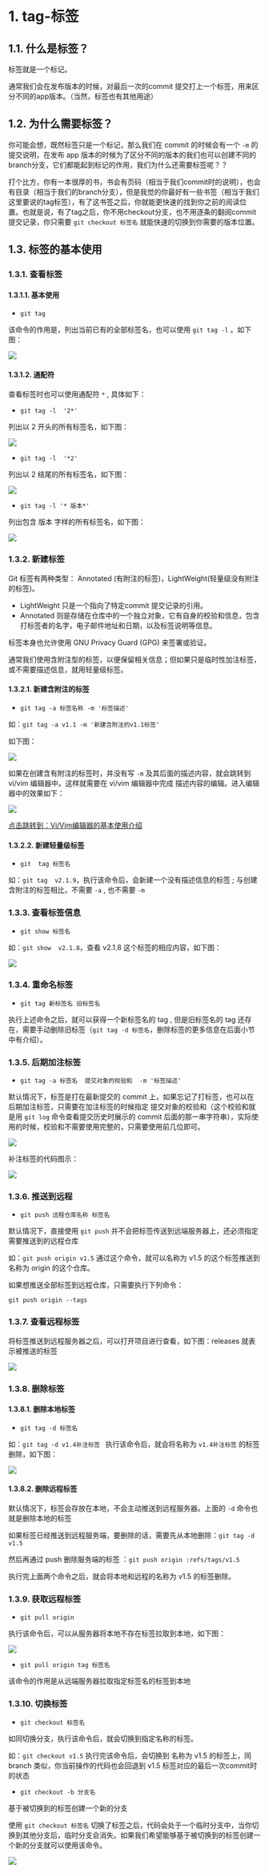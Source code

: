 # 1. tag-标签

## 1.1. 什么是标签？

标签就是一个标记。

通常我们会在发布版本的时候，对最后一次的commit 提交打上一个标签，用来区分不同的app版本。（当然，标签也有其他用途）

## 1.2. 为什么需要标签？

你可能会想，既然标签只是一个标记，那么我们在 commit 的时候会有一个 `-m` 的提交说明，在发布 app 版本的时候为了区分不同的版本的我们也可以创建不同的branch分支，它们都能起到标记的作用，我们为什么还需要标签呢？？

打个比方，你有一本很厚的书，书会有页码（相当于我们commit时的说明），也会有目录（相当于我们的branch分支），但是我觉的你最好有一些书签（相当于我们这里要说的tag标签），有了这书签之后，你就能更快速的找到你之前的阅读位置。也就是说，有了tag之后，你不用checkout分支，也不用逐条的翻阅commit提交记录，你只需要 `git checkout 标签名` 就能快速的切换到你需要的版本位置。

## 1.3. 标签的基本使用

### 1.3.1. 查看标签

#### 1.3.1.1. 基本使用

- `git tag`

该命令的作用是，列出当前已有的全部标签名，也可以使用 `git tag -l` 。如下图：

![](https://img-blog.csdnimg.cn/img_convert/32d3c1a7402f7ee869014f1d803cd24b.png)

#### 1.3.1.2. 通配符

查看标签时也可以使用通配符  `*` , 具体如下：

 - `git tag -l  '2*'`

列出以 2 开头的所有标签名，如下图：

![](https://img-blog.csdnimg.cn/img_convert/030d97dbd987cc2ad34bb0970f46adb1.png)

- `git tag -l  '*2'`

列出以 2 结尾的所有标签名，如下图：

![](https://img-blog.csdnimg.cn/img_convert/56822d3e26d706c5daa70cdc8e7ef9f2.png)

- `git tag -l '* 版本*'`

列出包含  版本  字样的所有标签名，如下图：

![](https://img-blog.csdnimg.cn/img_convert/2379221e6e20daa8c5b0fabb18471126.png)

### 1.3.2. 新建标签

Git 标签有两种类型： Annotated (有附注的标签)，LightWeight(轻量级没有附注的标签)。

* LightWeight 只是一个指向了特定commit 提交记录的引用。
* Annotated 则是存储在仓库中的一个独立对象，它有自身的校验和信息，包含打标签者的名字，电子邮件地址和日期，以及标签说明等信息。

标签本身也允许使用 GNU Privacy Guard (GPG) 来签署或验证。

通常我们使用含附注型的标签，以便保留相关信息；但如果只是临时性加注标签，或不需要描述信息，就用轻量级标签。

#### 1.3.2.1. 新建含附注的标签

* `git tag -a 标签名称 -m '标签描述'`

如：`git tag -a v1.1 -m '新建含附注的v1.1标签'`

如下图：

![](https://img-blog.csdnimg.cn/img_convert/437f28b15da3536d3674701631e275bc.png)

如果在创建含有附注的标签时，并没有写 `-m` 及其后面的描述内容，就会跳转到 vi/vim 编辑器中。这样就需要在 vi/vim 编辑器中完成 描述内容的编辑。进入编辑器中的效果如下：

  ![](https://img-blog.csdnimg.cn/img_convert/7a5722685ae334b1f83d10bca389d301.png)

[点击跳转到：Vi/Vim编辑器的基本使用介绍](http://blog.csdn.net/north1989/article/details/53367461)

#### 1.3.2.2.  新建轻量级标签

* `git  tag 标签名`

如：`git tag  v2.1.9`，执行该命令后，会新建一个没有描述信息的标签 ; 与创建含附注的标签相比，不需要 `-a` , 也不需要 `-m`

### 1.3.3. 查看标签信息

* `git show 标签名`

如：`git show  v2.1.8`，查看 v2.1.8 这个标签的相应内容，如下图：

![](https://img-blog.csdnimg.cn/img_convert/a627ffd3c8f5e6b61e585392e522ce42.png)

### 1.3.4. 重命名标签

* `git tag 新标签名 旧标签名`

执行上述命令之后，就可以获得一个新标签名的 tag , 但是旧标签名的 tag 还存在，需要手动删除旧标签（`git tag -d 标签名`，删除标签的更多信息在后面小节中有介绍）。

### 1.3.5. 后期加注标签

* `git tag -a 标签名  提交对象的校验和  -m '标签描述'`

默认情况下，标签是打在最新提交的 commit 上，如果忘记了打标签，也可以在后期加注标签，只需要在加注标签的时候指定 提交对象的校验和（这个校验和就是用 `git log` 命令查看提交历史时展示的 commit 后面的那一串字符串），实际使用的时候，校验和不需要使用完整的，只需要使用前几位即可。

![](https://img-blog.csdnimg.cn/img_convert/99febb50df0259ebb1652f1a1ea1e404.png)

补注标签的代码图示：

![](https://img-blog.csdnimg.cn/img_convert/bbd21ba80c48ba511a8c8a23122882e7.png)

### 1.3.6. 推送到远程

* `git push 远程仓库名称 标签名`

默认情况下，直接使用 `git push` 并不会把标签传送到远端服务器上，还必须指定需要推送到的远程仓库 

如：`git push origin v1.5`  通过这个命令，就可以名称为 v1.5 的这个标签推送到名称为 origin 的这个仓库。

如果想推送全部标签到远程仓库，只需要执行下列命令：

`git push origin --tags`

### 1.3.7. 查看远程标签

将标签推送到远程服务器之后，可以打开项目进行查看，如下图：releases 就表示被推送的标签

![](https://img-blog.csdnimg.cn/img_convert/6e4b419ba10d6c22f0216548ed2aa7fd.png)

### 1.3.8. 删除标签

#### 1.3.8.1. 删除本地标签

* `git tag -d 标签名`

如：`git tag -d v1.4补注标签 `  执行该命令后，就会将名称为 `v1.4补注标签` 的标签删除，如下图：

![](https://img-blog.csdnimg.cn/img_convert/7ccd96abb9f9a8da2b5edf59e73e2eaa.png)

#### 1.3.8.2. 删除远程标签

默认情况下，标签会存放在本地，不会主动推送到远程服务器。上面的 `-d` 命令也就是删除本地的标签

如果标签已经推送到远程服务端，要删除的话，需要先从本地删除：`git tag -d v1.5`

然后再通过 push 删除服务端的标签 ：`git push origin :refs/tags/v1.5`

执行完上面两个命令之后，就会将本地和远程的名称为 v1.5 的标签删除。

### 1.3.9. 获取远程标签

 - `git pull origin`

执行该命令后，可以从服务器将本地不存在标签拉取到本地，如下图：

![](https://img-blog.csdnimg.cn/img_convert/d04acb05dcd00556f91fab8ec5f10cfa.png)

 - `git pull origin tag 标签名`

该命令的作用是从远端服务器拉取指定标签名的标签到本地

### 1.3.10. 切换标签

* `git checkout 标签名`

如同切换分支，执行该命令后，就会切换到指定名称的标签。

如：`git checkout v1.5` 执行完该命令后，会切换到 名称为 v1.5 的标签上，同 branch 类似，你当前操作的代码也会回退到 v1.5 标签对应的最后一次commit时的状态


* `git checkout -b 分支名`

基于被切换到的标签创建一个新的分支

使用 `git checkout 标签名` 切换了标签之后，代码会处于一个临时分支中，当你切换到其他分支后，临时分支会消失。如果我们希望能够基于被切换到的标签创建一个新的分支就可以使用该命令。

![](https://img-blog.csdnimg.cn/img_convert/b6ff8083feed7b190d35dc7b8ca1fe7e.png)

